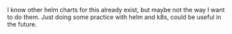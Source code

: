 I know other helm charts for this already exist, but maybe not the way I want to do them. Just doing some practice with helm and k8s, could be useful in the future.
